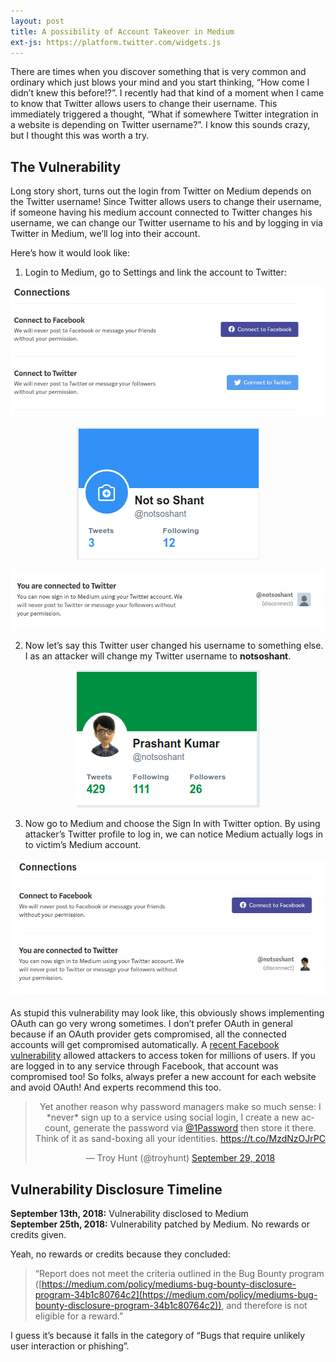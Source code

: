 ```yaml
---
layout: post
title: A possibility of Account Takeover in Medium
ext-js: https://platform.twitter.com/widgets.js
---
```


There are times when you discover something that is very common and ordinary which just blows your mind and you start thinking, “How come I didn’t knew this before!?”. I recently had that kind of a moment when I came to know that Twitter allows users to change their username. This immediately triggered a thought, “What if somewhere Twitter integration in a website is depending on Twitter username?”. I know this sounds crazy, but I thought this was worth a try.

## The Vulnerability

Long story short, turns out the login from Twitter on Medium depends on the Twitter username! Since Twitter allows users to change their username, if someone having his medium account connected to Twitter changes his username, we can change our Twitter username to his and by logging in via Twitter in Medium, we’ll log into their account.

Here’s how it would look like:

1. Login to Medium, go to Settings and link the account to Twitter:

<p align="center"><img src="/img/blog/2019/acc-takeover-medium/0-LOrCFhQF9-KPALPg.png" /></p>
<p align="center"><img src="/img/blog/2019/acc-takeover-medium/0-OCJnf_yOk3svme5V.png" /></p>
<p align="center"><img src="/img/blog/2019/acc-takeover-medium/0-r6wd_CctVQD46aEP.png" /></p>

2. Now let’s say this Twitter user changed his username to something else. I as an attacker will change my Twitter username to **notsoshant**.

<p align="center"><img src="/img/blog/2019/acc-takeover-medium/0-NWC-EN-yYllWjkAn.png" /></p>

3. Now go to Medium and choose the Sign In with Twitter option. By using attacker’s Twitter profile to log in, we can notice Medium actually logs in to victim’s Medium account.

<p align="center"><img src="/img/blog/2019/acc-takeover-medium/0-1U6PGDNhRDvDO-2k.png" /></p>

As stupid this vulnerability may look like, this obviously shows implementing OAuth can go very wrong sometimes. I don’t prefer OAuth in general because if an OAuth provider gets compromised, all the connected accounts will get compromised automatically. A [recent Facebook vulnerability](https://newsroom.fb.com/news/2018/09/security-update/) allowed attackers to access token for millions of users. If you are logged in to any service through Facebook, that account was compromised too! So folks, always prefer a new account for each website and avoid OAuth! And experts recommend this too.

<blockquote align="center" class="twitter-tweet">
    <p lang="en" dir="ltr">Yet another reason why password managers make so much sense: I *never* sign up to a service using social login, I create a new account, generate the password via <a href="https://twitter.com/1Password?ref_src=twsrc%5Etfw">@1Password</a> then store it there. Think of it as sand-boxing all your identities. <a href="https://t.co/MzdNzOJrPC">https://t.co/MzdNzOJrPC</a></p>
    &mdash; Troy Hunt (@troyhunt)
    <a href="https://twitter.com/troyhunt/status/1045854796471660550?ref_src=twsrc%5Etfw">September 29, 2018</a>
</blockquote>

## Vulnerability Disclosure Timeline

**September 13th, 2018:** Vulnerability disclosed to Medium  
**September 25th, 2018:** Vulnerability patched by Medium. No rewards or credits given.

Yeah, no rewards or credits because they concluded:

>“Report does not meet the criteria outlined in the Bug Bounty program ([https://medium.com/policy/mediums-bug-bounty-disclosure-program-34b1c80764c2](https://medium.com/policy/mediums-bug-bounty-disclosure-program-34b1c80764c2)), and therefore is not eligible for a reward.”

I guess it’s because it falls in the category of “Bugs that require unlikely user interaction or phishing”.
